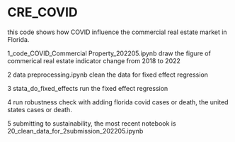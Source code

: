 # CRE_COVID
this code shows how COVID influence the commercial real estate market in Florida.

1_code_COVID_Commercial Property_202205.ipynb draw the figure of commerical real estate indicator change from 2018 to 2022

2 data preprocessing.ipynb clean the data for fixed effect regression

3 stata_do_fixed_effects run the fixed effect regression

4 run robustness check with adding florida covid cases or death, the united states cases or death.


5 submitting to sustainability, the most recent notebook is 20_clean_data_for_2submission_202205.ipynb
